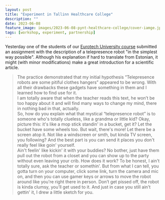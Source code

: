 ```yaml
---
layout: post
title: "Experiment in Tallinn Healthcare College"
description: ""
date: 2023-06-08
feature_image: images/2023-06-08-pynt-healthcare-college/cover-iamge.jpg
tags: [workshop, experiment, partnership]
---
```



Yesterday one of the students of our [Eurotech University course](/documents/Enhancing-Social-Interaction-in-Education-and-Business-by-using-Telepresence-Robots-ICY0032.pdf) submitted an assignment with the description of a telepresence robot "in the simplest way possible". Although his explanation if hard to translate from Estonian, it might (with minor modifications) make a great introduction for a scientific article.

> The practice demonstrated that my initial hypothesis “Telepresence robots are some pitiful clothes hangers” appeared to be wrong. With all their drawbacks these gadgets have something in them and I learned how to find use for it.\
> I am totally aware that when the teacher reads this text, he won’t be too happy about it and will find many ways to change my mind, there in nothing bad in that, actually.\
> So, how do you explain what that mystical “telepresence robot” is to someone who's totally clueless, like a grandma or little kid? Okay, picture this: it's like a mop stick standin' in a bucket, get it? Let the bucket have some wheels too.  But wait, there's more! Let there be a screen atop it. Not like a windscreen or smth, but kinda TV screen, you following? And the best part is you can send it places you don't really feel like goin' yourself.\
> Ain't feelin' like kickin' it with your buddies?  No bother, just have them pull out the robot from a closet and you can show up to the party without even leaving your crib. How does it work? To be honest, I ain't totally sure, ask the teacher or somethin'.  But from what I can tell, you gotta turn on your computer, click some link, turn the camera and mic on, and then you can use gamer keys or arrows to move the robot around like you're right there in person. Don’t get pissed off, the robot is kinda clumsy, you’ll get used to it. And just in case you still ain't gettin' it, I drew a little sketch for you.